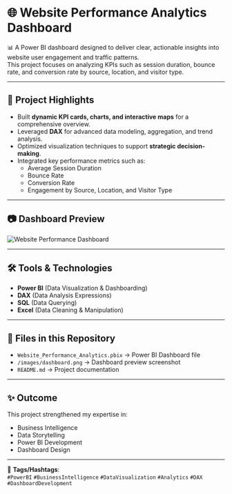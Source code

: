 # 🌐 Website Performance Analytics Dashboard

📊 A Power BI dashboard designed to deliver clear, actionable insights into website user engagement and traffic patterns.  
This project focuses on analyzing KPIs such as session duration, bounce rate, and conversion rate by source, location, and visitor type.  

---

## 🚀 Project Highlights
- Built **dynamic KPI cards, charts, and interactive maps** for a comprehensive overview.
- Leveraged **DAX** for advanced data modeling, aggregation, and trend analysis.
- Optimized visualization techniques to support **strategic decision-making**.
- Integrated key performance metrics such as:
  - Average Session Duration
  - Bounce Rate
  - Conversion Rate
  - Engagement by Source, Location, and Visitor Type

---

## 📷 Dashboard Preview
![Website Performance Dashboard](images/dashboard.png)

---

## 🛠 Tools & Technologies
- **Power BI** (Data Visualization & Dashboarding)
- **DAX** (Data Analysis Expressions)
- **SQL** (Data Querying)
- **Excel** (Data Cleaning & Manipulation)

---

## 📂 Files in this Repository
- `Website_Performance_Analytics.pbix` → Power BI Dashboard file  
- `/images/dashboard.png` → Dashboard preview screenshot  
- `README.md` → Project documentation  

---

## ✨ Outcome
This project strengthened my expertise in:
- Business Intelligence  
- Data Storytelling  
- Power BI Development  
- Dashboard Design  

---

🔖 **Tags/Hashtags**:  
`#PowerBI` `#BusinessIntelligence` `#DataVisualization` `#Analytics` `#DAX` `#DashboardDevelopment`
